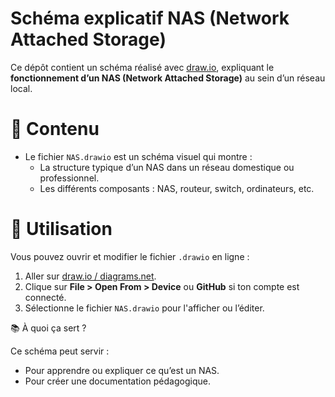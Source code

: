 # Schéma explicatif NAS (Network Attached Storage)
Ce dépôt contient un schéma réalisé avec [draw.io](https://draw.io), expliquant le **fonctionnement d’un NAS (Network Attached Storage)** au sein d’un réseau local.

# 🧠 Contenu
- Le fichier `NAS.drawio` est un schéma visuel qui montre :
  - La structure typique d’un NAS dans un réseau domestique ou professionnel.
  - Les différents composants : NAS, routeur, switch, ordinateurs, etc.

# 🔧 Utilisation

Vous pouvez ouvrir et modifier le fichier `.drawio` en ligne :
1. Aller sur [draw.io / diagrams.net](https://app.diagrams.net/).
2. Clique sur **File > Open From > Device** ou **GitHub** si ton compte est connecté.
3. Sélectionne le fichier `NAS.drawio` pour l'afficher ou l’éditer.

📚 À quoi ça sert ?

Ce schéma peut servir :
- Pour apprendre ou expliquer ce qu’est un NAS.
- Pour créer une documentation pédagogique.
